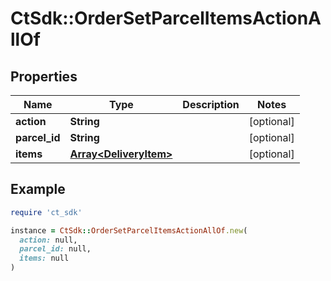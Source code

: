 # CtSdk::OrderSetParcelItemsActionAllOf

## Properties

| Name | Type | Description | Notes |
| ---- | ---- | ----------- | ----- |
| **action** | **String** |  | [optional] |
| **parcel_id** | **String** |  | [optional] |
| **items** | [**Array&lt;DeliveryItem&gt;**](DeliveryItem.md) |  | [optional] |

## Example

```ruby
require 'ct_sdk'

instance = CtSdk::OrderSetParcelItemsActionAllOf.new(
  action: null,
  parcel_id: null,
  items: null
)
```

